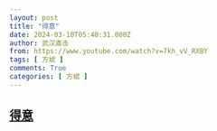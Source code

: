```yaml
---
layout: post
title: "得意"
date: 2024-03-10T05:40:31.000Z
author: 武汉直击
from: https://www.youtube.com/watch?v=7kh_vV_RXBY
tags: [ 方斌 ]
comments: True
categories: [ 方斌 ]
---
```

<!--1710049231000-->
[得意](https://www.youtube.com/watch?v=7kh_vV_RXBY)
------

<div>

</div>
